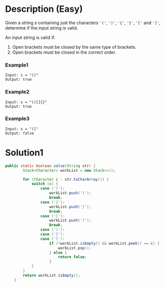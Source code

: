 # Description (Easy)
Given a string s containing just the characters `'('`, `')'`, `'{'`, `'}'`, `'['` and `']'`, determine if the input string is valid.

An input string is valid if:

1. Open brackets must be closed by the same type of brackets.
2. Open brackets must be closed in the correct order.

### Example1
```
Input: s = "()"
Output: true
```

### Example2
```
Input: s = "()[]{}"
Output: true
```

### Example3
```
Input: s = "(]"
Output: false
```

# Solution1
```java
public static boolean solve(String str) {
        Stack<Character> workList = new Stack<>();

        for (Character c : str.toCharArray()) {
            switch (c) {
                case ('('):
                    workList.push(')');
                    break;
                case ('{'):
                    workList.push('}');
                    break;
                case ('['):
                    workList.push(']');
                    break;
                case (')'):
                case ('}'):
                case (']'):
                    if (!workList.isEmpty() && workList.peek() == c) {
                        workList.pop();
                    } else {
                        return false;
                    }
            }
        }
        return workList.isEmpty();
    }
```
